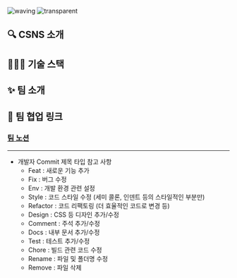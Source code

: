 ![waving](https://capsule-render.vercel.app/api?type=waving&height=200&text=CSNS&fontAlign=70&fontAlignY=35&color=537FE7)
![transparent](https://capsule-render.vercel.app/api?type=transparent&fontColor=537FE7&height=150&fontSize=30&text=당신이%20공부한%20CS%20정보를%20공유하고%20토론하세요!&descAlignY=75&descAlign=60)

## 🔍 CSNS 소개

## 🧑🏻‍💻 기술 스택

## ✨ 팀 소개

## 🔗 팀 협업 링크
### [팀 노션](https://www.notion.so/CS-9eefde12ab6f44da987b51b0e8c6de83?pvs=4)
---

- 개발자 Commit 제목 타입 참고 사항
  - Feat : 새로운 기능 추가
  - Fix : 버그 수정
  - Env : 개발 환경 관련 설정
  - Style : 코드 스타일 수정 (세미 콜론, 인덴트 등의 스타일적인 부분만)
  - Refactor : 코드 리팩토링 (더 효율적인 코드로 변경 등)
  - Design : CSS 등 디자인 추가/수정
  - Comment : 주석 추가/수정
  - Docs : 내부 문서 추가/수정
  - Test : 테스트 추가/수정
  - Chore : 빌드 관련 코드 수정
  - Rename : 파일 및 폴더명 수정
  - Remove : 파일 삭제
